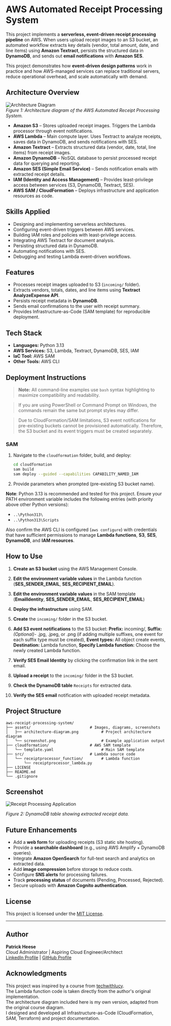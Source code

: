 # AWS Automated Receipt Processing System
This project implements a **serverless, event-driven receipt processing pipeline** on AWS. When users upload receipt images to an S3 bucket, an automated workflow extracts key details (vendor, total amount, date, and line items) using **Amazon Textract**, persists the structured data in **DynamoDB**, and sends out **email notifications** with **Amazon SES**.

This project demonstrates how **event-driven design patterns** work in practice and how AWS-managed services can replace traditional servers, reduce operational overhead, and scale automatically with demand.

## Architecture Overview
![Architecture Diagram](assets/architecture-diagram.png)  
*Figure 1: Architecture diagram of the AWS Automated Receipt Processing System.*

- **Amazon S3** – Stores uploaded receipt images. Triggers the Lambda processor through event notifications.  
- **AWS Lambda** – Main compute layer. Uses Textract to analyze receipts, saves data in DynamoDB, and sends notifications with SES.  
- **Amazon Textract** – Extracts structured data (vendor, date, total, line items) from receipt images.  
- **Amazon DynamoDB** – NoSQL database to persist processed receipt data for querying and reporting.  
- **Amazon SES (Simple Email Service)** – Sends notification emails with extracted receipt details.  
- **IAM (Identity and Access Management)** – Provides least-privilege access between services (S3, DynamoDB, Textract, SES).  
- **AWS SAM / CloudFormation** – Deploys infrastructure and application resources as code.  

## Skills Applied
- Designing and implementing serverless architectures.    
- Configuring event-driven triggers between AWS services.  
- Building IAM roles and policies with least-privilege access.  
- Integrating AWS Textract for document analysis.  
- Persisting structured data in DynamoDB.  
- Automating notifications with SES.  
- Debugging and testing Lambda event-driven workflows.  

## Features
- Processes receipt images uploaded to S3 (`incoming/` folder).  
- Extracts vendors, totals, dates, and line items using **Textract AnalyzeExpense API**.  
- Persists receipt metadata in **DynamoDB**.  
- Sends email confirmations to the user with receipt summary.  
- Provides Infrastructure-as-Code (SAM template) for reproducible deployment.  
 
## Tech Stack
- **Languages:** Python 3.13
- **AWS Services:** S3, Lambda, Textract, DynamoDB, SES, IAM
- **IaC Tool:** AWS SAM
- **Other Tools:** AWS CLI

## Deployment Instructions
> **Note:** All command-line examples use `bash` syntax highlighting to maximize compatibility and readability. 

> If you are using PowerShell or Command Prompt on Windows, the commands remain the same but prompt styles may differ.

> Due to CloudFormation/SAM limitations, S3 event notifications for pre-existing buckets cannot be provisioned automatically. Therefore, the S3 bucket and its event triggers must be created separately.

### **SAM**
1. Navigate to the `cloudformation` folder, build, and deploy:  

   ```bash
   cd cloudformation
   sam build
   sam deploy --guided --capabilities CAPABILITY_NAMED_IAM
   ```
2. Provide parameters when prompted (pre-existing S3 bucket name).

**Note**: Python 3.13 is recommended and tested for this project. Ensure your PATH environment variable includes the following entries (with priority above other Python versions):
- `..\Python313\`
- `..\Python313\Scripts`  

Also confirm the AWS CLI is configured (`aws configure`) with credentials that have sufficient permissions to manage **Lambda functions**, **S3**, **SES**, **DynamoDB**, and **IAM resources**.

## How to Use
1. **Create an S3 bucket** using the AWS Management Console.  

2. **Edit the environment variable values** in the Lambda function (**SES_SENDER_EMAIL**, **SES_RECIPIENT_EMAIL**).

3. **Edit the environment variable values** in the SAM template (**EmailIdentity**, **SES_SENDER_EMAIL**, **SES_RECIPIENT_EMAIL**)

4. **Deploy the infrastructure** using SAM.

5. **Create** the `incoming/` folder in the S3 bucket.

6. **Add S3 event notifications** to the S3 bucket: **Prefix:** incoming/, **Suffix:** *(Optional)*- .jpg, .jpeg, or .png (if adding multiple suffixes, one event for each suffix type must be created), **Event types:** All object create events, **Destination:** Lambda function, **Specify Lambda function:** Choose the newly created Lambda function.

7. **Verify SES Email Identity** by clicking the confirmation link in the sent email.

8. **Upload a receipt** to the `incoming/` folder in the S3 bucket.

9. **Check the DynamoDB table** `Receipts` for extracted data.

10. **Verify the SES email** notification with uploaded receipt metadata.

## Project Structure
```plaintext
aws-receipt-processing-system/
├── assets/                          # Images, diagrams, screenshots
│   ├── architecture-diagram.png          # Project architecture diagram
│   └── screenshot.png                    # Example application output
├── cloudformation/                  # AWS SAM template
│   └── template.yaml                     # Main SAM template
├── src/                             # Lambda source code
│   └── receiptprocessor_function/        # Lambda function
│       └── receiptprocessor_lambda.py
├── LICENSE
├── README.md
└── .gitignore
```  
## Screenshot
![Receipt Processing Application](assets/screenshot.png)

*Figure 2: DynamoDB table showing extracted receipt data.*  

## Future Enhancements
- Add a **web form** for uploading receipts (S3 static site hosting).  
- Provide a **searchable dashboard** (e.g., using AWS Amplify + DynamoDB queries).  
- Integrate **Amazon OpenSearch** for full-text search and analytics on extracted data.  
- Add **image compression** before storage to reduce costs.  
- Configure **SNS alerts** for processing failures.  
- Track **processing status** of documents (Pending, Processed, Rejected).  
- Secure uploads with **Amazon Cognito authentication**.  

## License
This project is licensed under the [MIT License](LICENSE).

---

## Author
**Patrick Heese**  
Cloud Administrator | Aspiring Cloud Engineer/Architect  
[LinkedIn Profile](https://www.linkedin.com/in/patrick-heese/) | [GitHub Profile](https://github.com/patrick-heese)

## Acknowledgments
This project was inspired by a course from [techwithlucy](https://github.com/techwithlucy).  
The Lambda function code is taken directly from the author's original implementation.  
The architecture diagram included here is my own version, adapted from the original course diagram.  
I designed and developed all Infrastructure-as-Code (CloudFormation, SAM, Terraform) and project documentation.  
